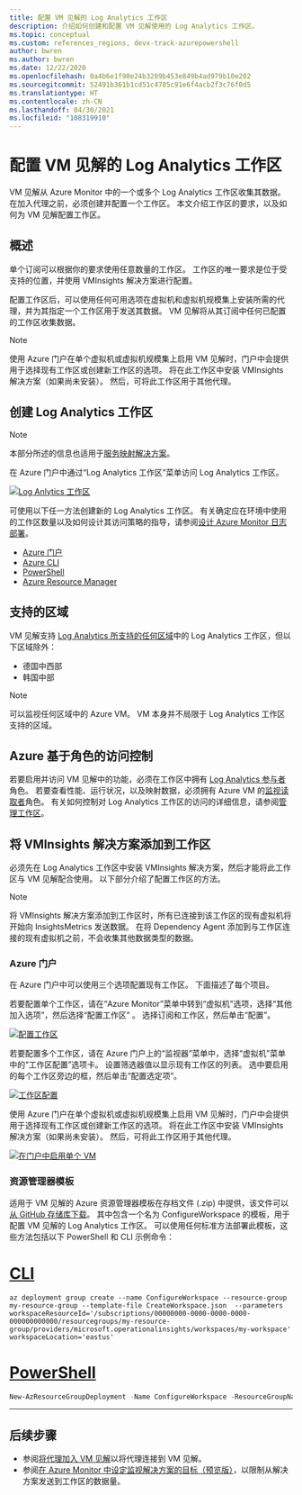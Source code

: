 ```yaml
---
title: 配置 VM 见解的 Log Analytics 工作区
description: 介绍如何创建和配置 VM 见解使用的 Log Analytics 工作区。
ms.topic: conceptual
ms.custom: references_regions, devx-track-azurepowershell
author: bwren
ms.author: bwren
ms.date: 12/22/2020
ms.openlocfilehash: 0a4b6e1f90e24b3289b453e849b4ad979b10e202
ms.sourcegitcommit: 52491b361b1cd51c4785c91e6f4acb2f3c76f0d5
ms.translationtype: HT
ms.contentlocale: zh-CN
ms.lasthandoff: 04/30/2021
ms.locfileid: "108319910"
---
```

# <a name="configure-log-analytics-workspace-for-vm-insights"></a>配置 VM 见解的 Log Analytics 工作区
VM 见解从 Azure Monitor 中的一个或多个 Log Analytics 工作区收集其数据。 在加入代理之前，必须创建并配置一个工作区。 本文介绍工作区的要求，以及如何为 VM 见解配置工作区。

## <a name="overview"></a>概述
单个订阅可以根据你的要求使用任意数量的工作区。 工作区的唯一要求是位于受支持的位置，并使用 VMInsights 解决方案进行配置。

配置工作区后，可以使用任何可用选项在虚拟机和虚拟机规模集上安装所需的代理，并为其指定一个工作区用于发送其数据。 VM 见解将从其订阅中任何已配置的工作区收集数据。

> [!NOTE]
> 使用 Azure 门户在单个虚拟机或虚拟机规模集上启用 VM 见解时，门户中会提供用于选择现有工作区或创建新工作区的选项。 将在此工作区中安装 VMInsights 解决方案（如果尚未安装）。 然后，可将此工作区用于其他代理。


## <a name="create-log-analytics-workspace"></a>创建 Log Analytics 工作区

>[!NOTE]
>本部分所述的信息也适用于[服务映射解决方案](service-map.md)。 

在 Azure 门户中通过“Log Analytics 工作区”菜单访问 Log Analytics 工作区。

[![Log Anlytics 工作区](media/vminsights-configure-workspace/log-analytics-workspaces.png)](media/vminsights-configure-workspace/log-analytics-workspaces.png#lightbox)

可使用以下任一方法创建新的 Log Analytics 工作区。 有关确定应在环境中使用的工作区数量以及如何设计其访问策略的指导，请参阅[设计 Azure Monitor 日志部署](../logs/design-logs-deployment.md)。


* [Azure 门户](../logs/quick-create-workspace.md)
* [Azure CLI](../logs/quick-create-workspace-cli.md)
* [PowerShell](../logs/powershell-workspace-configuration.md)
* [Azure Resource Manager](../logs/resource-manager-workspace.md)

## <a name="supported-regions"></a>支持的区域
VM 见解支持 [Log Analytics 所支持的任何区域](https://azure.microsoft.com/global-infrastructure/services/?products=monitor&regions=all)中的 Log Analytics 工作区，但以下区域除外：

- 德国中西部
- 韩国中部

>[!NOTE]
>可以监视任何区域中的 Azure VM。 VM 本身并不局限于 Log Analytics 工作区支持的区域。

## <a name="azure-role-based-access-control"></a>Azure 基于角色的访问控制
若要启用并访问 VM 见解中的功能，必须在工作区中拥有 [Log Analytics 参与者](../logs/manage-access.md#manage-access-using-azure-permissions)角色。 若要查看性能、运行状况，以及映射数据，必须拥有 Azure VM 的[监视读取者](../roles-permissions-security.md#built-in-monitoring-roles)角色。 有关如何控制对 Log Analytics 工作区的访问的详细信息，请参阅[管理工作区](../logs/manage-access.md)。

## <a name="add-vminsights-solution-to-workspace"></a>将 VMInsights 解决方案添加到工作区
必须先在 Log Analytics 工作区中安装 VMInsights 解决方案，然后才能将此工作区与 VM 见解配合使用。 以下部分介绍了配置工作区的方法。

> [!NOTE]
> 将 VMInsights 解决方案添加到工作区时，所有已连接到该工作区的现有虚拟机将开始向 InsightsMetrics 发送数据。 在将 Dependency Agent 添加到与工作区连接的现有虚拟机之前，不会收集其他数据类型的数据。

### <a name="azure-portal"></a>Azure 门户
在 Azure 门户中可以使用三个选项配置现有工作区。 下面描述了每个项目。

若要配置单个工作区，请在“Azure Monitor”菜单中转到“虚拟机”选项，选择“其他加入选项”，然后选择“配置工作区”   。 选择订阅和工作区，然后单击“配置”。

[![配置工作区](../vm/media/vminsights-enable-policy/configure-workspace.png)](../vm/media/vminsights-enable-policy/configure-workspace.png#lightbox)

若要配置多个工作区，请在 Azure 门户上的“监视器”菜单中，选择“虚拟机”菜单中的“工作区配置”选项卡。 设置筛选器值以显示现有工作区的列表。 选中要启用的每个工作区旁边的框，然后单击“配置选定项”。

[![工作区配置](../vm/media/vminsights-enable-policy/workspace-configuration.png)](../vm/media/vminsights-enable-policy/workspace-configuration.png#lightbox)


使用 Azure 门户在单个虚拟机或虚拟机规模集上启用 VM 见解时，门户中会提供用于选择现有工作区或创建新工作区的选项。 将在此工作区中安装 VMInsights 解决方案（如果尚未安装）。 然后，可将此工作区用于其他代理。

[![在门户中启用单个 VM](../vm/media/vminsights-enable-portal/enable-vminsights-vm-portal.png)](../vm/media/vminsights-enable-portal/enable-vminsights-vm-portal.png#lightbox)


### <a name="resource-manager-template"></a>资源管理器模板
适用于 VM 见解的 Azure 资源管理器模板在存档文件 (.zip) 中提供，该文件可以[从 GitHub 存储库下载](https://aka.ms/VmInsightsARMTemplates)。 其中包含一个名为 ConfigureWorkspace 的模板，用于配置 VM 见解的 Log Analytics 工作区。 可以使用任何标准方法部署此模板，这些方法包括以下 PowerShell 和 CLI 示例命令： 

# <a name="cli"></a>[CLI](#tab/CLI)

```azurecli
az deployment group create --name ConfigureWorkspace --resource-group my-resource-group --template-file CreateWorkspace.json  --parameters workspaceResourceId='/subscriptions/00000000-0000-0000-0000-000000000000/resourcegroups/my-resource-group/providers/microsoft.operationalinsights/workspaces/my-workspace' workspaceLocation='eastus'

```

# <a name="powershell"></a>[PowerShell](#tab/PowerShell)

```powershell
New-AzResourceGroupDeployment -Name ConfigureWorkspace -ResourceGroupName my-resource-group -TemplateFile ConfigureWorkspace.json -workspaceResourceId /subscriptions/00000000-0000-0000-0000-000000000000/resourcegroups/my-resource-group/providers/microsoft.operationalinsights/workspaces/my-workspace -location eastus
```

---



## <a name="next-steps"></a>后续步骤
- 参阅[将代理加入 VM 见解](vminsights-enable-overview.md)以将代理连接到 VM 见解。
- 参阅[在 Azure Monitor 中设定监视解决方案的目标（预览版）](../insights/solution-targeting.md)，以限制从解决方案发送到工作区的数据量。

